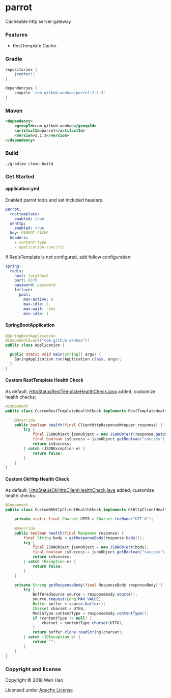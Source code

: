 # parrot

Cacheable http server gateway

### Features

* RestTemplate Cache.

### Gradle

```groovy
repositories {
    jcenter()
}

dependencies {
    compile 'com.github.wenhao:parrot:2.1.3'
}
```

### Maven

```xml
<dependency>
    <groupId>com.github.wenhao</groupId>
    <artifactId>parrot</artifactId>
    <version>2.1.3</version>
</dependency>
```

### Build

```
./gradlew clean build
```

### Get Started

#### application.yml

Enabled parrot tools and set included headers.

```yaml
parrot:
  resttemplate:
    enabled: true
  okhttp:
    enabled: true
  key: PARROT-CACHE
  headers:
    - content-type
    - application-specific
```

If RedisTemplate is not configured, add follow configuration:
```yaml
spring:
  redis:
    host: localhost
    port: 6379
    password: password
    lettuce:
      pool:
        max-active: 8
        max-idle: 8
        max-wait: -1ms
        min-idle: 1
```

#### SpringBootApplication

```java
@SpringBootApplication
@ComponentScan({"com.github.wenhao"})
public class Application {

  public static void main(String[] args) {
    SpringApplication.run(Application.class, args);
  }
}
```

#### Custom RestTemplate Health Check

As default, [HttpStatusRestTemplateHealthCheck.java] added, customize health checks:

```java
@Component
public class CustomRestTemplateHealthCheck implements RestTemplateHealthCheck {

    @Override
    public boolean health(final ClientHttpResponseWrapper response) {
        try {
            final JSONObject jsonObject = new JSONObject(response.getBodyAsString());
            final boolean isSuccess = jsonObject.getBoolean("success");
            return isSuccess;
        } catch (JSONException e) {
            return false;
        }
    }
}
```

#### Custom OkHttp Health Check

As default, [HttpStatusOkHttpClientHealthCheck.java] added, customize health checks:

```java
@Component
public class CustomOkHttpClientHealthCheck implements OkHttpClientHealthCheck {

    private static final Charset UTF8 = Charset.forName("UTF-8");
    
    @Override
    public boolean health(final Response response) {
        final String body = getResponseBody(response.body());
        try {
            final JSONObject jsonObject = new JSONObject(body);
            final boolean isSuccess = jsonObject.getBoolean("success");
            return isSuccess;
        } catch (Exception e) {
            return false;
        }
    }

    private String getResponseBody(final ResponseBody responseBody) {
        try {
            BufferedSource source = responseBody.source();
            source.request(Long.MAX_VALUE);
            Buffer buffer = source.buffer();
            Charset charset = UTF8;
            MediaType contentType = responseBody.contentType();
            if (contentType != null) {
                charset = contentType.charset(UTF8);
            }
            return buffer.clone.readString(charset);
        } catch (IOException e) {
            return "";
        }
    }
}
```

### Copyright and license

Copyright © 2018 Wen Hao

Licensed under [Apache License]

[HttpStatusRestTemplateHealthCheck.java]: ./src/main/java/com/github/wenhao/resttemplate/health/HttpStatusRestTemplateHealthCheck.java
[HttpStatusOkHttpClientHealthCheck.java]: ./src/main/java/com/github/wenhao/okhttp/health/HttpStatusOkHttpClientHealthCheck.java
[Apache License]: ./LICENSE